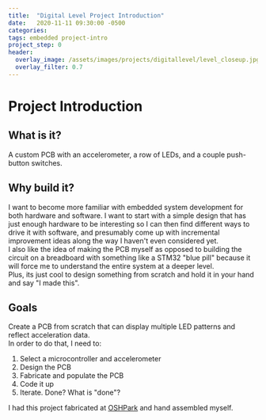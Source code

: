 ```yaml
---
title:  "Digital Level Project Introduction"
date:   2020-11-11 09:30:00 -0500
categories: 
tags: embedded project-intro
project_step: 0
header:
  overlay_image: /assets/images/projects/digitallevel/level_closeup.jpg
  overlay_filter: 0.7
---
```


 <!--- START OF CONTENT --->

# Project Introduction
## What is it?
A custom PCB with an accelerometer, a row of LEDs, and a couple push-button switches. 

## Why build it?
I want to become more familiar with embedded system development for both hardware and software.  I want to start with a simple design that has just enough hardware to be interesting so I can then find different ways to drive it with software, and presumably come up with incremental improvement ideas along the way I haven't even considered yet.  
I also like the idea of making the PCB myself as opposed to building the circuit on a breadboard with something like a STM32 "blue pill" because it will force me to understand the entire system at a deeper level.  
Plus, its just cool to design something from scratch and hold it in your hand and say "I made this". 

## Goals
Create a PCB from scratch that can display multiple LED patterns and reflect acceleration data.  
In order to do that, I need to:
1. Select a microcontroller and accelerometer
1. Design the PCB
1. Fabricate and populate the PCB
1. Code it up
1. Iterate. Done? What is "done"?

I had this project fabricated at [OSHPark](http://oshpark.com) and hand assembled myself.  

 <!--- END OF CONTENT --->
